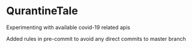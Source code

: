 # QurantineTale
Experimenting with available covid-19 related apis

Added rules in pre-commit to avoid any direct commits to master branch
